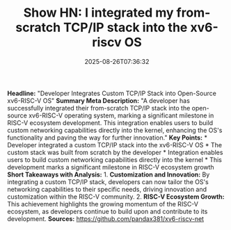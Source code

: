 ﻿---
title: "Show HN: I integrated my from-scratch TCP/IP stack into the xv6-riscv OS"
date: "2025-08-26T07:36:32"
category: "Markets"
summary: ""
slug: "show hn i integrated my fromscratch tcpip stack into the xv6"
source_urls:
  - "https://github.com/pandax381/xv6-riscv-net"
seo:
  title: "Show HN: I integrated my from-scratch TCP/IP stack into the xv6-riscv OS | Hash n Hedge"
  description: ""
  keywords: ["news", "markets", "brief"]
---
**Headline:**  "Developer Integrates Custom TCP/IP Stack into Open-Source xv6-RISC-V OS"  **Summary Meta Description:** "A developer has successfully integrated their from-scratch TCP/IP stack into the open-source xv6-RISC-V operating system, marking a significant milestone in RISC-V ecosystem development. This integration enables users to build custom networking capabilities directly into the kernel, enhancing the OS's functionality and paving the way for further innovation."  **Key Points:**  * Developer integrated a custom TCP/IP stack into the xv6-RISC-V OS * The custom stack was built from scratch by the developer * Integration enables users to build custom networking capabilities directly into the kernel * This development marks a significant milestone in RISC-V ecosystem growth  **Short Takeaways with Analysis:**  1.  **Customization and Innovation:** By integrating a custom TCP/IP stack, developers can now tailor the OS's networking capabilities to their specific needs, driving innovation and customization within the RISC-V community. 2.  **RISC-V Ecosystem Growth:** This achievement highlights the growing momentum of the RISC-V ecosystem, as developers continue to build upon and contribute to its development.  **Sources:** https://github.com/pandax381/xv6-riscv-net 
